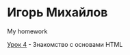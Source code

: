 

# Игорь Михайлов
My homework

[Урок 4](https://mihailovig.github.io/lessons_4/#chapter-2 "Знакомство с основами HTML") - Знакомство с основами HTML
